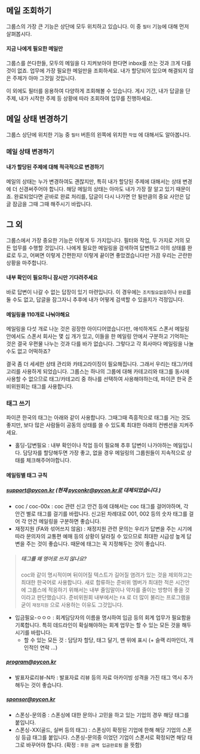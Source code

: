 ## 메일 조회하기

그룹스의 가장 큰 기능은 상단에 모두 위치하고 있습니다. 이 중 `필터` 기능에 대해 먼저 살펴봅시다.

#### 지금 나에게 필요한 메일만

그룹스를 쓴다한들, 모두의 메일을 다 지켜보아야 한다면 inbox를 쓰는 것과 크게 다를 것이 없죠. 업무에 가장 필요한 메일만을 조회하세요. 내가 할당되어 있으며 해결되지 않은 주제가 아마 그것일 것입니다.

이 외에도 필터를 응용하여 다양하게 조회해볼 수 있습니다. 게시 기간, 내가 답글을 단 주제, 내가 시작한 주제 등 상황에 따라 조회하여 업무를 진행하세요.

## 메일 상태 변경하기

그룹스 상단에 위치한 기능 중 `필터` 버튼의 왼쪽에 위치한 `작업` 에 대해서도 알아봅니다.

### 메일 상태 변경하기

#### 내가 할당된 주제에 대해 적극적으로 변경하기

메일의 상태는 누가 변경하여도 괜찮지만, 특히 내가 할당된 주제에 대해서는 상태 변경에 더 신경써주어야 합니다. 해당 메일의 상태는 아마도 내가 가장 잘 알고 있기 때문이죠. 완료되었다면 곧바로 완료 처리를, 답글이 다시 나가면 안 될만큼의 중요 사안은 답글 잠금을 그때 그때 해주시기 바랍니다.

## 그 외

그룹스에서 가장 중요한 기능은 이렇게 두 가지입니다. 필터와 작업, 두 가지로 거의 모든 업무를 수행할 것입니다. 나에게 필요한 메일링을 검색하여 답변하고 이의 상태를 완료로 두고, 어쩌면 이렇게 간편한지! 이렇게 끝이면 좋았겠습니다만 가끔 우리는 곤란한 상황을 마주합니다.

#### 내부 확인이 필요하니 잠시만 기다려주세요

바로 답변이 나갈 수 없는 답장이 있기 마련입니다. 이 경우에는 `조치필요없음`이나 `완료`를 둘 수도 없고, 답글을 잠그자니 추후에 내가 어떻게 검색할 수 있을지가 걱정입니다.

#### 메일링을 110개로 나눠야해요

메일링을 다섯 개로 나눈 것은 굉장한 아이디어였습니다만, 애석하게도 스폰서 메일링 안에서도 스폰서 회사는 몇 십 개가 있고, 이들을 한 메일링 안에서 구분하고 기억하는 것은 결국 우편물 나누는 것과 다를 바가 없습니다. 그렇다고 각 회사마다 메일링을 나눌 수도 없고 어떡하죠?

결국 좀 더 세세한 상태 관리와 카테고라이징이 필요해집니다. 그래서 우리는 태그/카테고리를 사용하게 되었습니다. 그룹스는 하나의 그룹에 대해 카테고리와 태그를 동시에 사용할 수 없으므로 태그/카테고리 중 하나를 선택하여 사용해야하는데, 파이콘 한국 준비위원회는 태그를 사용합니다.

### 태그 쓰기

파이콘 한국의 태그는 아래와 같이 사용합니다. 그때그때 즉흥적으로 태그를 거는 것도 좋지만, 보다 많은 사람들이 공동의 상태를 쓸 수 있도록 최대한 아래의 컨벤션을 지켜주세요.

- 홀딩-답변필요 : 내부 확인이나 작업 등이 필요해 추후 답변이 나가야하는 메일입니다. 담당자를 할당해두면 가장 좋고, 없을 경우 메일링의 그룹원들이 지속적으로 상태를 체크해주어야합니다.

#### 메일링별 태그 규칙

##### support@pycon.kr (현재 pyconkr@pycon.kr로 대체되었습니다.)

- coc / coc-00x : coc 관련 신고 안건 등에 대해서는 coc 태그를 걸어야하며, 각 안건 별로 태그를 걸기를 바랍니다. 신고된 차례대로 001, 002 등의 숫자 태그를 걸어 각 안건 메일링을 구분하면 좋습니다.
- 재정지원 (FA와 섞어쓰지 않음) : 재정지원 관련 문의는 우리가 답변을 주는 시기에 따라 문의자의 교통편 예매 등의 상황이 달라질 수 있으므로 최대한 시급성 높게 답변을 주는 것이 좋습니다. 때문에 태그는 꼭 지정해두는 것이 좋습니다.

> ##### 태그를 왜 영어로 쓰지 않나요? 
> 
> coc와 같이 명시적이며 뒤이어질 텍스트가 길어질 염려가 있는 것을 제외하고는 최대한 한국어로 사용합니다. 새로 합류하는 준비위 멤버가 최대한 적은 시간안에 그룹스에 적응하기 위해서는 내부 줄임말이나 약자를 줄이는 방향이 좋을 것이라고 판단했습니다. 준비위원회 내부에서는 `FA` 로 더 많이 불리는 프로그램을 굳이 `재정지원` 으로 사용하는 이유도 그것입니다.

- 입금필요-ㅇㅇㅇ : 회계담당자의 이름을 명시하여 입금 등의 회계 업무가 필요함을 기록합니다. 특히 데드라인이 확실해야하는 회계 업무는 할 수 있는 모든 것을 해두시기를 바랍니다. 
    - 할 수 있는 모든 것 : 담당자 할당, 태그 달기, 맨 위에 표시 (+ 슬랙 리마인더, 개인적인 연락 ...)

##### program@pycon.kr
- 발표자료리뷰-N차  : 발표자료 리뷰 등의 자료 아카이빙 성격을 가진 태그 역시 추가해두는 것이 좋습니다.

##### sponsor@pycon.kr

- 스폰싱-문의중 : 스폰싱에 대한 문의나 고민을 하고 있는 기업의 경우 해당 태그를 붙입니다.
- 스폰싱-XX(골드, 실버 등의 태그) : 스폰싱이 확정된 기업에 한해 해당 기업의 스폰싱 등급 태그를 붙입니다. 스폰싱-문의중 이었던 기업이 스폰서로 확정되면 해당 태그로 바꾸어야 합니다. (확정 : `후원 금액 입금완료됨` 을 뜻함)

